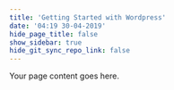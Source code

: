 ```yaml
---
title: 'Getting Started with Wordpress'
date: '04:19 30-04-2019'
hide_page_title: false
show_sidebar: true
hide_git_sync_repo_link: false
---
```


Your page content goes here.